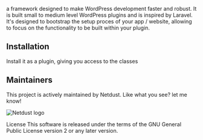 a framework designed to make WordPress development faster and robust. It is built small to medium level WordPress plugins and is inspired by Laravel. 
It's designed to bootstrap the setup proces of your app / website, allowing to focus on the functionality to be built within your plugin.


## Installation
Install it as a plugin, giving you access to the classes

## Maintainers
This project is actively maintained by Netdust. Like what you see? let me know!

![Netdust logo](https://netdust.be/content/uploads/2019/02/logo.svg)

License
This software is released under the terms of the GNU General Public License version 2 or any later version.